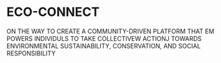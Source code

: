# ECO-CONNECT
ON THE WAY TO CREATE A COMMUNITY-DRIVEN PLATFORM THAT EM POWERS INDIVIDULS TO TAKE COLLECTIVEW ACTIONJ TOWARDS ENVIRONMENTAL SUSTAINABILITY, CONSERVATION, AND SOCIAL RESPONSIBILITY

